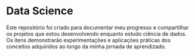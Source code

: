 # Data Science
Este repositório foi criado para documentar meu progresso e compartilhar os projetos que estou desenvolvendo enquanto estudo ciência de dados. Os itens demonstrarão experimentações e aplicações práticas dos conceitos adquiridos ao longo da minha jornada de aprendizado.
